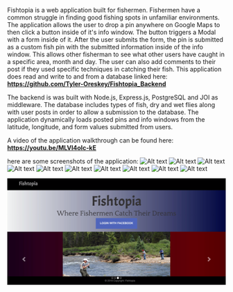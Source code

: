 
Fishtopia is a web application built for fishermen. Fishermen have a common struggle in finding good fishing spots in unfamiliar environments. The application allows the user to drop a pin anywhere on Google Maps to then click a button inside of it's info window. The button triggers a Modal with a form inside of it. After the user submits the form, the pin is submitted as a custom fish pin with the submitted information inside of the info window. This allows other fisherman to see what other users have caught in a specific area, month and day. The user can also add comments to their post if they used specific techniques in catching their fish. This application does read and write to and from a database linked here: 
**https://github.com/Tyler-Oreskey/Fishtopia_Backend**

The backend is was built with Node.js, Express.js, PostgreSQL and JOI as middleware. The database includes types of fish, dry and wet flies along with user posts in order to allow a submission to the database. The application dynamically loads posted pins and info windows from the latitude, longitude, and form values submitted from users.

A video of the application walkthrough can be found here: **https://youtu.be/MLVl4oIc-kE**

here are some screenshots of the application:
![Alt text](https://imgur.com/lIWmKkt)
![Alt text](https://imgur.com/fNSvFBs "Home Page")
![Alt text](https://imgur.com/V4m3adC "Maps Page")
![Alt text](https://imgur.com/aPIGZn4 "Searching Location")
![Alt text](https://imgur.com/gfFQdnp "Dragging the pin")
![Alt text](https://imgur.com/qWIu60y "Clicking the post button")
![Alt text](https://imgur.com/CH09Z5G "Form")
![Alt text](https://imgur.com/SCduAGu "Form Submission")
![Alt text](https://imgur.com/81ZC087 "Submitted form is now a fish pin")
![Alt text](https://imgur.com/Sipxe0d "Submitted form elements inside the info window")

![alt text](https://raw.githubusercontent.com/tyler-oreskey/Fishtopia_Frontend/master/screenshots/login.png)

